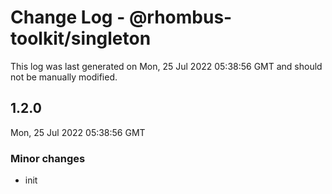 # Change Log - @rhombus-toolkit/singleton

This log was last generated on Mon, 25 Jul 2022 05:38:56 GMT and should not be manually modified.

## 1.2.0
Mon, 25 Jul 2022 05:38:56 GMT

### Minor changes

- init

